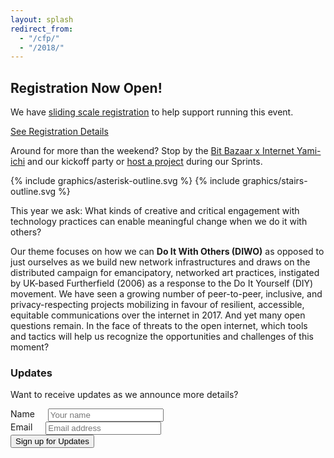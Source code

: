 ```yaml
---
layout: splash
redirect_from:
  - "/cfp/"
  - "/2018/"
---
```


<div class="row">
  <h2>Registration Now Open!</h2>
  <p>We have <a href="/conference/#registration">sliding scale registration</a> to help support running this event.
  </p>
  <p>
    <a class="button button-primary compact" href="/conference/#registration">See Registration Details</a>
  </p>
  <p>Around for more than the weekend? Stop by the <a href="/yami-ichi/">Bit Bazaar x Internet Yami-ichi</a> and our kickoff party or <a href="/sprints/">host a project</a> during our Sprints.
  </p>

</div>

{% include graphics/asterisk-outline.svg %}
{% include graphics/stairs-outline.svg %}

This year we ask: What kinds of creative and critical engagement with technology practices can enable meaningful change when we do it with others?

Our theme focuses on how we can **Do It With Others (DIWO)** as opposed to just ourselves as we build new network infrastructures and draws on the distributed campaign for emancipatory, networked art practices, instigated by UK-based Furtherfield (2006) as a response to the Do It Yourself (DIY) movement. We have seen a growing number of peer-to-peer, inclusive, and privacy-respecting projects mobilizing in favour of resilient, accessible, equitable communications over the internet in 2017. And yet many open questions remain. In the face of threats to the open internet, which tools and tactics will help us recognize the opportunities and challenges of this moment?

### Updates

Want to receive updates as we announce more details?

<form action="https://formspree.io/orga@ournetworks.ca" method="POST">
  <div class="row form-group">
    <div class="four columns">
      <label for="name">Name</label>
      <input type="text" id="name" class="input-text" name="name" placeholder="Your name">
    </div>
    <div class="four columns">
      <label for="email">Email</label>
      <input type="email" id="email" class="input-text" name="_replyto" placeholder="Email address" aria-required="true" required>
    </div>
  </div>
  <input type="submit" name="submit" value="Sign up for Updates" class="button button-primary">
  <input type="hidden" name="_format" value="plain">
  <input type="hidden" name="_subject" value="New SoON Sign Up">
  <input type="hidden" name="_next" value="//ournetworks.ca/?signup=confirmed">
</form>
